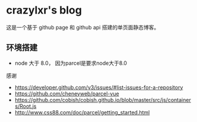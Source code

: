 # crazylxr's blog
这是一个基于 github page 和 github api 搭建的单页面静态博客。

## 环境搭建
- node 大于 8.0， 因为parcel是要求node大于8.0

感谢 
- https://developer.github.com/v3/issues/#list-issues-for-a-repository
- https://github.com/cheneyweb/parcel-vue
- https://github.com/cobish/cobish.github.io/blob/master/src/js/containers/Root.js
- http://www.css88.com/doc/parcel/getting_started.html


